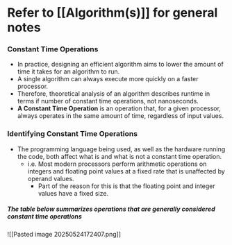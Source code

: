 # Refer to [[Algorithm(s)]] for general notes
### Constant Time Operations
- In practice, designing an efficient algorithm aims to lower the amount of time it takes for an algorithm to run.
- A single algorithm can always execute more quickly on a faster processor.
- Therefore, theoretical analysis of an algorithm describes runtime in terms if number of constant time operations, not nanoseconds.
- **A Constant Time Operation** is an operation that, for a given processor, always operates in the same amount of time, regardless of input values.
### Identifying Constant Time Operations
- The programming language being used, as well as the hardware running the code, both affect what is and what is not a constant time operation.
	- i.e. Most modern processors perform arithmetic operations on integers and floating point values at a fixed rate that is unaffected by operand values.
		- Part of the reason for this is that the floating point and integer values have  a fixed size.
##### The table below summarizes operations that are generally considered constant time operations
![[Pasted image 20250524172407.png]]
